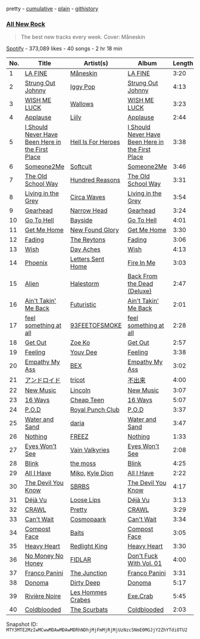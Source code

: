 pretty - [cumulative](/playlists/cumulative/37i9dQZF1DWZryfp6NSvtz.md) - [plain](/playlists/plain/37i9dQZF1DWZryfp6NSvtz) - [githistory](https://github.githistory.xyz/mackorone/spotify-playlist-archive/blob/main/playlists/plain/37i9dQZF1DWZryfp6NSvtz)

### [All New Rock](https://open.spotify.com/playlist/37i9dQZF1DWZryfp6NSvtz)

> The best new tracks every week\. Cover: Måneskin

[Spotify](https://open.spotify.com/user/spotify) - 373,089 likes - 40 songs - 2 hr 18 min

| No. | Title | Artist(s) | Album | Length |
|---|---|---|---|---|
| 1 | [LA FINE](https://open.spotify.com/track/6DPE8tGV9lzKALNnvuY9dS) | [Måneskin](https://open.spotify.com/artist/0lAWpj5szCSwM4rUMHYmrr) | [LA FINE](https://open.spotify.com/album/5eZ98aKCgAQmEYNtueCoJK) | 3:20 |
| 2 | [Strung Out Johnny](https://open.spotify.com/track/3bztP3gif7mrJ1LidczGWu) | [Iggy Pop](https://open.spotify.com/artist/33EUXrFKGjpUSGacqEHhU4) | [Strung Out Johnny](https://open.spotify.com/album/3U6B7Thb2LXZjhV47KTqmm) | 4:13 |
| 3 | [WISH ME LUCK](https://open.spotify.com/track/3jOguPISqOdYbXW3AEfaIi) | [Wallows](https://open.spotify.com/artist/0NIPkIjTV8mB795yEIiPYL) | [WISH ME LUCK](https://open.spotify.com/album/2WQyNqZQwbO16FHAr6vVZS) | 3:23 |
| 4 | [Applause](https://open.spotify.com/track/3vTehy2tTrXyEeOieYFEAd) | [Liily](https://open.spotify.com/artist/2asx6eXv9qzj5rA0ESrdO3) | [Applause](https://open.spotify.com/album/6QOI3b1Lj3eaSzBwVir0s4) | 2:44 |
| 5 | [I Should Never Have Been Here in the First Place](https://open.spotify.com/track/12bZU3tBQ9nYM7dQ4jXedL) | [Hell Is For Heroes](https://open.spotify.com/artist/1vrwXqSGdLsWtvIev4H0WH) | [I Should Never Have Been Here in the First Place](https://open.spotify.com/album/5EJYQKoXkL65TZOYWD6GQ4) | 3:38 |
| 6 | [Someone2Me](https://open.spotify.com/track/3cPIiiz4XKW8J8tXz1VhoP) | [Softcult](https://open.spotify.com/artist/13pYXGtaLO9d06VrXX4Aw0) | [Someone2Me](https://open.spotify.com/album/2y4iO77bOYy8MH5PKk9y3n) | 3:46 |
| 7 | [The Old School Way](https://open.spotify.com/track/2s03Z86G09dg3K0ogdwcjR) | [Hundred Reasons](https://open.spotify.com/artist/5jcIIICg01zIq8InYieJ5w) | [The Old School Way](https://open.spotify.com/album/0cpDwmTqLL5iqiSCofJb1d) | 3:31 |
| 8 | [Living in the Grey](https://open.spotify.com/track/1KUnVcYDSrX4VrBrEsFGYp) | [Circa Waves](https://open.spotify.com/artist/6hl5k4gLl1p3sjhHcb57t2) | [Living in the Grey](https://open.spotify.com/album/03ugnHlnMTFRZBKUz7RGzN) | 3:54 |
| 9 | [Gearhead](https://open.spotify.com/track/0cEBDdBtmvQJXLgIEbtOEM) | [Narrow Head](https://open.spotify.com/artist/4g6ODwOQYRZLsP89kEoBIu) | [Gearhead](https://open.spotify.com/album/2YuR8K2alQaOo7TPdyJlhP) | 3:24 |
| 10 | [Go To Hell](https://open.spotify.com/track/6QjZM70zIx7OOHwOZ75itg) | [Bayside](https://open.spotify.com/artist/51J0q8S7W3kIEYHQi3EPqk) | [Go To Hell](https://open.spotify.com/album/4a4NVlJGkVNaYG6F2eOgMu) | 4:01 |
| 11 | [Get Me Home](https://open.spotify.com/track/7dGXVpFugwNnH0GO5W7Fqd) | [New Found Glory](https://open.spotify.com/artist/4ghjRm4M2vChDfTUycx0Ce) | [Get Me Home](https://open.spotify.com/album/3IG4fRS5ULUtDo3zguUIXS) | 3:30 |
| 12 | [Fading](https://open.spotify.com/track/3PTwnUE0HTAvBnhiqFVi9Y) | [The Reytons](https://open.spotify.com/artist/3RHoFGKe6KE3LLml7ujPKJ) | [Fading](https://open.spotify.com/album/0yNfE1sA8oc97MG7DoVRnq) | 3:06 |
| 13 | [Wish](https://open.spotify.com/track/4UvH8e21lbc9WNxl9UR40G) | [Day Aches](https://open.spotify.com/artist/6fKJtGQ4ACpLgs1cqOMx3H) | [Wish](https://open.spotify.com/album/4xJqQkFgmr5hXNFJmJecXS) | 4:13 |
| 14 | [Phoenix](https://open.spotify.com/track/3elwEE45122jWWBWn8QKD0) | [Letters Sent Home](https://open.spotify.com/artist/6VS6UnMmEtkcyYumRHZUI1) | [Fire In Me](https://open.spotify.com/album/1ekJgtI3JLYMSg6SVbIZJv) | 3:03 |
| 15 | [Alien](https://open.spotify.com/track/5hJPRHP2VJxJ24Zg1Tlbn3) | [Halestorm](https://open.spotify.com/artist/6om12Ev5ppgoMy3OYSoech) | [Back From the Dead \(Deluxe\)](https://open.spotify.com/album/4o4YBwtC9qWnEUssNaPzuW) | 2:47 |
| 16 | [Ain't Takin' Me Back](https://open.spotify.com/track/7EgfWxRxqq6CJdt3CYmDnU) | [Futuristic](https://open.spotify.com/artist/5Z5jUyiNvFaqp0EVyLNf0p) | [Ain't Takin' Me Back](https://open.spotify.com/album/5hw1THIzZ1ssVjdV3dDRY7) | 2:01 |
| 17 | [feel something at all](https://open.spotify.com/track/1QdFmLI6BdG9JVMMfJuWsd) | [93FEETOFSMOKE](https://open.spotify.com/artist/0plNgbIlOc13T8ot3vyK79) | [feel something at all](https://open.spotify.com/album/0hFsv0cHXJTjjXIAxWHVWe) | 2:28 |
| 18 | [Get Out](https://open.spotify.com/track/5uBaGInzSVrGJgSAtuKS5D) | [Zoe Ko](https://open.spotify.com/artist/493xhO4GiL1eOhWUBt8CzZ) | [Get Out](https://open.spotify.com/album/2RU12bH32SaH6yrz5kDFx2) | 2:57 |
| 19 | [Feeling](https://open.spotify.com/track/73tqtULumqSsGZ9wpTDTmK) | [Youv Dee](https://open.spotify.com/artist/5P3mgWx3KvnURMhlVm5pMS) | [Feeling](https://open.spotify.com/album/61yAXlU5EH5wWHZYTBvHnB) | 3:38 |
| 20 | [Empathy My Ass](https://open.spotify.com/track/4uuyKzULwc4cmXJDHGzF29) | [BEX](https://open.spotify.com/artist/3uqAKGSytLJJuLy4BPlY38) | [Empathy My Ass](https://open.spotify.com/album/3ib6m6kJEhcwUsJC2sE7EQ) | 3:02 |
| 21 | [アンドロイド](https://open.spotify.com/track/1k3hdwtmjxdBUL6osBVsFL) | [tricot](https://open.spotify.com/artist/5IKKS7LhpdlmMwqIagqf3f) | [不出来](https://open.spotify.com/album/0jUAT2Y1TzQf6ScjVJFKQy) | 4:00 |
| 22 | [New Music](https://open.spotify.com/track/7ASNJ8RJa69MW1fSg5iIlO) | [Lincoln](https://open.spotify.com/artist/6RcxmUOBnyAQr2rRsNfQI5) | [New Music](https://open.spotify.com/album/0m9lqjbl8R6kWhsFD4UrOM) | 3:07 |
| 23 | [16 Ways](https://open.spotify.com/track/1KyNW1ye1x7umppbABnu5z) | [Cheap Teen](https://open.spotify.com/artist/0X6Rbb4fyZbLfdz3oNhnOX) | [16 Ways](https://open.spotify.com/album/3yj5WmGNu9sUGl9f5VVgrA) | 5:07 |
| 24 | [P.O.D](https://open.spotify.com/track/3UEUVS6vG8UIuHteAjFG2v) | [Royal Punch Club](https://open.spotify.com/artist/6J5HFxZA6piBza0YMNAJPt) | [P.O.D](https://open.spotify.com/album/1P08tmzSSrmAxyNB4JtI9e) | 3:37 |
| 25 | [Water and Sand](https://open.spotify.com/track/7sNDYUjblfsIZWhgNRwWmC) | [daria](https://open.spotify.com/artist/44dVdbbHLKb31Q5V8LPi67) | [Water and Sand](https://open.spotify.com/album/1NkSNRtUEozJJGVxgj20DC) | 3:47 |
| 26 | [Nothing](https://open.spotify.com/track/1rnHe2Pi76SGzyoYvXRBcb) | [FREEZ](https://open.spotify.com/artist/28vV7h4PvbAFJGNhkQQOE0) | [Nothing](https://open.spotify.com/album/4gb7fCkDqvfH5Xe5Dex8Md) | 1:33 |
| 27 | [Eyes Won't See](https://open.spotify.com/track/6ozR2AD2ZhTTedC0o1MEPG) | [Vain Valkyries](https://open.spotify.com/artist/2NMfkZdWVg1LFSQRYMoAI7) | [Eyes Won't See](https://open.spotify.com/album/3cTDYIYqQChC0roeEcFAo0) | 2:08 |
| 28 | [Blink](https://open.spotify.com/track/22rEAnPqaPscewQeBHVUX4) | [the moss](https://open.spotify.com/artist/4wPeDqxPKkBN50kr8XhEma) | [Blink](https://open.spotify.com/album/5w2sFmpSZoeWlOtMYj3qUD) | 4:25 |
| 29 | [All I Have](https://open.spotify.com/track/1RWM1cbjpZkePBkFYgfI9P) | [Miko](https://open.spotify.com/artist/5asP5PYlJdyHHpFdVAw9kn), [Kyle Dion](https://open.spotify.com/artist/5qfkUSH3ip5dD2eEPhjkT3) | [All I Have](https://open.spotify.com/album/1qeuBrPJGk6XMqWoMQV98B) | 2:22 |
| 30 | [The Devil You Know](https://open.spotify.com/track/3bepkfcCC8QaJXbCcJVSW0) | [SBRBS](https://open.spotify.com/artist/4Ev1vDMIcytBZ84u8Hz2S3) | [The Devil You Know](https://open.spotify.com/album/2rICXkTxsFV54iRlHfczJY) | 4:17 |
| 31 | [Déjà Vu](https://open.spotify.com/track/4srmtR6Av8pSQU4GxFC09c) | [Loose Lips](https://open.spotify.com/artist/0n5RkUf3LWm4kBn5i1OeND) | [Déjà Vu](https://open.spotify.com/album/1tDMG6e9J6B3OUwatAq4L4) | 3:13 |
| 32 | [CRAWL](https://open.spotify.com/track/4SCKrgjJZUCiXc7TARicXH) | [Pretty](https://open.spotify.com/artist/5IjTJxqya7T44SsTYNewCO) | [CRAWL](https://open.spotify.com/album/4FdaeOlM6vVzGHkmGAFZtx) | 3:29 |
| 33 | [Can't Wait](https://open.spotify.com/track/1hhBAsb37DIoVQAgOgjVd1) | [Cosmopaark](https://open.spotify.com/artist/29ArX70lbbZc2CfnbAAy5L) | [Can't Wait](https://open.spotify.com/album/6i5SB6LiZyHouxLdnqTJmT) | 3:34 |
| 34 | [Compost Face](https://open.spotify.com/track/1Mb9QSfGVmcA8gNbImgg8P) | [Baits](https://open.spotify.com/artist/4HUALyDksgCev2Td6iP7WB) | [Compost Face](https://open.spotify.com/album/4WY02svgwHa2TTinPvyZY0) | 3:05 |
| 35 | [Heavy Heart](https://open.spotify.com/track/4w2Cq9QgAezkfDnkxiClN2) | [Redlight King](https://open.spotify.com/artist/6hha7AM7ao3kNpN0VwOXgD) | [Heavy Heart](https://open.spotify.com/album/65v5v9HPt26oJ5qLgnifQG) | 3:30 |
| 36 | [No Money No Honey](https://open.spotify.com/track/3oMEFW9FvfAyWZdt5T1AhR) | [FIDLAR](https://open.spotify.com/artist/3P6duIn7oHeiBACZfYeNud) | [Don't Fuck With Vol\. 01](https://open.spotify.com/album/6UfRphyaQTsZAYnV5zklXR) | 4:00 |
| 37 | [Franco Panini](https://open.spotify.com/track/2rs9NJEszvoO27Y7nOtseo) | [The Junction](https://open.spotify.com/artist/2cqOnMxNuwhIwkMQBgj5J2) | [Franco Panini](https://open.spotify.com/album/6xYnxLBEx4JjuS7Bm7Ocur) | 3:31 |
| 38 | [Donoma](https://open.spotify.com/track/4lw5rfuAMueIYeiBnJZld7) | [Dirty Deep](https://open.spotify.com/artist/4XoAOMv60D4FylIqui9WGE) | [Donoma](https://open.spotify.com/album/5sP0MYJ5Fv7DE62DvXA3oQ) | 5:17 |
| 39 | [Rivière Noire](https://open.spotify.com/track/4ucoD6ujOsJhycXGdEgtcJ) | [Les Hommes Crabes](https://open.spotify.com/artist/4ULwrrKmZDTybXbNDC3xGL) | [Exe.Crab](https://open.spotify.com/album/7vaZuJwlXnDBmFLtpkoA8W) | 5:45 |
| 40 | [Coldblooded](https://open.spotify.com/track/6ttVgUvfahHGsuyROn3vfB) | [The Scurbats](https://open.spotify.com/artist/4d8AvpY3Yxd7OitgKNnqGw) | [Coldblooded](https://open.spotify.com/album/2cozkJTxZVl5OmftKW5Toj) | 2:03 |

Snapshot ID: `MTY3MTE2MzIwMCwwMDAwMDAwMDRhNDhjMjFmMjRjMjUzNzc5NmE0MGJjY2ZhYTdiOTU2`
